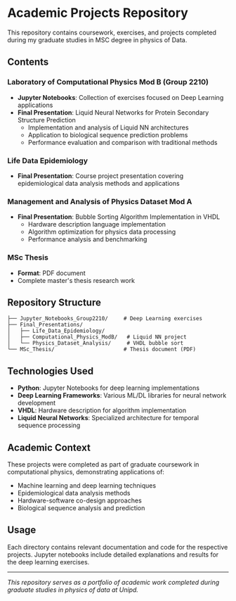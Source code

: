 # Academic Projects Repository

This repository contains coursework, exercises, and projects completed during my graduate studies in MSC degree in physics of Data.

## Contents

### Laboratory of Computational Physics Mod B (Group 2210)
- **Jupyter Notebooks**: Collection of exercises focused on Deep Learning applications
- **Final Presentation**: Liquid Neural Networks for Protein Secondary Structure Prediction
  - Implementation and analysis of Liquid NN architectures
  - Application to biological sequence prediction problems
  - Performance evaluation and comparison with traditional methods

### Life Data Epidemiology
- **Final Presentation**: Course project presentation covering epidemiological data analysis methods and applications

### Management and Analysis of Physics Dataset Mod A  
- **Final Presentation**: Bubble Sorting Algorithm Implementation in VHDL
  - Hardware description language implementation
  - Algorithm optimization for physics data processing
  - Performance analysis and benchmarking

### MSc Thesis
- **Format**: PDF document
- Complete master's thesis research work

## Repository Structure

```
├── Jupyter_Notebooks_Group2210/     # Deep Learning exercises
├── Final_Presentations/
│   ├── Life_Data_Epidemiology/
│   ├── Computational_Physics_ModB/   # Liquid NN project
│   └── Physics_Dataset_Analysis/     # VHDL bubble sort
└── MSc_Thesis/                      # Thesis document (PDF)
```

## Technologies Used

- **Python**: Jupyter Notebooks for deep learning implementations
- **Deep Learning Frameworks**: Various ML/DL libraries for neural network development
- **VHDL**: Hardware description for algorithm implementation
- **Liquid Neural Networks**: Specialized architecture for temporal sequence processing

## Academic Context

These projects were completed as part of graduate coursework in computational physics, demonstrating applications of:
- Machine learning and deep learning techniques
- Epidemiological data analysis methods  
- Hardware-software co-design approaches
- Biological sequence analysis and prediction

## Usage

Each directory contains relevant documentation and code for the respective projects. Jupyter notebooks include detailed explanations and results for the deep learning exercises.

---

*This repository serves as a portfolio of academic work completed during graduate studies in physics of data at Unipd.*
